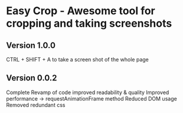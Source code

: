
# Easy Crop - Awesome tool for cropping and taking screenshots
##  Version 1.0.0
CTRL + SHIFT + A to take a screen shot of the whole page

## Version 0.0.2
Complete Revamp of code improved readability & quality
Improved performance -> requestAnimationFrame method
Reduced DOM usage
Removed redundant css
